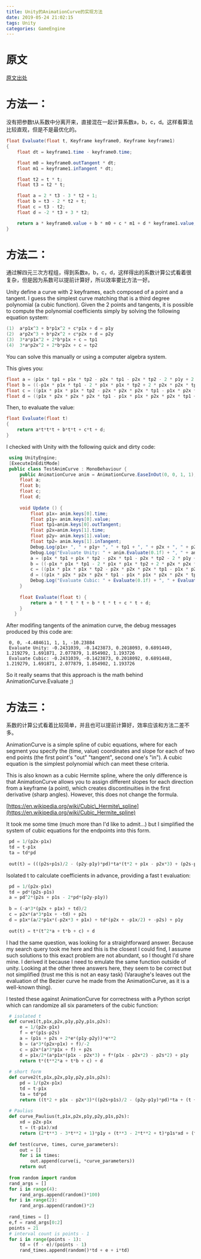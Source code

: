 ```yaml
---
title: Unity的AnimationCurve的实现方法
date: 2019-05-24 21:02:15
tags: Unity
categories: GameEngine
---
```

# 原文

[原文出处](https://answers.unity.com/questions/464782/t-is-the-math-behind-animationcurveevaluate.html)

# 方法一：

没有把参数t从系数中分离开来，直接混在一起计算系数a，b，c，d。这样看算法比较直观，但是不是最优化的。

```csharp
float Evaluate(float t, Keyframe keyframe0, Keyframe keyframe1)
{
    float dt = keyframe1.time - keyframe0.time;

    float m0 = keyframe0.outTangent * dt;
    float m1 = keyframe1.inTangent * dt;

    float t2 = t * t;
    float t3 = t2 * t;

    float a = 2 * t3 - 3 * t2 + 1;
    float b = t3 - 2 * t2 + t;
    float c = t3 - t2;
    float d = -2 * t3 + 3 * t2;

    return a * keyframe0.value + b * m0 + c * m1 + d * keyframe1.value;
}
```

<!-- more -->

# 方法二：

通过解四元三次方程组，得到系数a，b，c，d，这样得出的系数计算公式看着很复杂，但是因为系数可以提前计算好，所以效率要比方法一好。

Unity define a curve with 2 keyframes, each composed of a point and a tangent. I guess the simplest curve matching that is a third degree polynomial (a cubic function). Given the 2 points and tangents, it is possible to compute the polynomial coefficients simply by solving the following equation system:

```csharp
(1)  a*p1x^3 + b*p1x^2 + c*p1x + d = p1y
(2)  a*p2x^3 + b*p2x^2 + c*p2x + d = p2y
(3)  3*a*p1x^2 + 2*b*p1x + c = tp1
(4)  3*a*p2x^2 + 2*b*p2x + c = tp2
```

You can solve this manually or using a computer algebra system.

This gives you:

```c#
float a = (p1x * tp1 + p1x * tp2 - p2x * tp1 - p2x * tp2 - 2 * p1y + 2 * p2y) / (p1x * p1x * p1x - p2x * p2x * p2x + 3 * p1x * p2x * p2x - 3 * p1x * p1x * p2x);
float b = ((-p1x * p1x * tp1 - 2 * p1x * p1x * tp2 + 2 * p2x * p2x * tp1 + p2x * p2x * tp2 - p1x * p2x * tp1 + p1x * p2x * tp2 + 3 * p1x * p1y - 3 * p1x * p2y + 3 * p1y * p2x - 3 * p2x * p2y) / (p1x * p1x * p1x - p2x * p2x * p2x + 3 * p1x * p2x * p2x - 3 * p1x * p1x * p2x));
float c = ((p1x * p1x * p1x * tp2 - p2x * p2x * p2x * tp1 - p1x * p2x * p2x * tp1 - 2 * p1x * p2x * p2x * tp2 + 2 * p1x * p1x * p2x * tp1 + p1x * p1x * p2x * tp2 - 6 * p1x * p1y * p2x + 6 * p1x * p2x * p2y) / (p1x * p1x * p1x - p2x * p2x * p2x + 3 * p1x * p2x * p2x - 3 * p1x * p1x * p2x));
float d = ((p1x * p2x * p2x * p2x * tp1 - p1x * p1x * p2x * p2x * tp1 + p1x * p1x * p2x * p2x * tp2 - p1x * p1x * p1x * p2x * tp2 - p1y * p2x * p2x * p2x + p1x * p1x * p1x * p2y + 3 * p1x * p1y * p2x * p2x - 3 * p1x * p1x * p2x * p2y) / (p1x * p1x * p1x - p2x * p2x * p2x + 3 * p1x * p2x * p2x - 3 * p1x * p1x * p2x));
```
Then, to evaluate the value:

```csharp
float Evaluate(float t)
{
    return a*t*t*t + b*t*t + c*t + d;
}
```

I checked with Unity with the following quick and dirty code:

```csharp
 using UnityEngine;
 [ExecuteInEditMode]
 public class TestAnimCurve : MonoBehaviour {
     public AnimationCurve anim = AnimationCurve.EaseInOut(0, 0, 1, 1);
     float a;
     float b;
     float c;
     float d;
     
     void Update () {
         float p1x= anim.keys[0].time;
         float p1y= anim.keys[0].value;
         float tp1=anim.keys[0].outTangent;
         float p2x=anim.keys[1].time;
         float p2y= anim.keys[1].value;
         float tp2= anim.keys[1].inTangent;
         Debug.Log(p1x+ ", " + p1y+ ", " + tp1 + ", " + p2x + ", " + p2y + ", " + tp2);
         Debug.Log("Evaluate Unity: " + anim.Evaluate(0.1f) + ", " + anim.Evaluate(0.2f) + ", " + anim.Evaluate(0.3f) + ", " + anim.Evaluate(0.4f) + ", " + anim.Evaluate(0.5f) + ", " + anim.Evaluate(0.6f) + ", " + anim.Evaluate(0.76f) + ", " + anim.Evaluate(0.88f) + ", " + anim.Evaluate(0.98f));
         a = (p1x * tp1 + p1x * tp2 - p2x * tp1 - p2x * tp2 - 2 * p1y + 2 * p2y) / (p1x * p1x * p1x - p2x * p2x * p2x + 3 * p1x * p2x * p2x - 3 * p1x * p1x * p2x);
         b = ((-p1x * p1x * tp1 - 2 * p1x * p1x * tp2 + 2 * p2x * p2x * tp1 + p2x * p2x * tp2 - p1x * p2x * tp1 + p1x * p2x * tp2 + 3 * p1x * p1y - 3 * p1x * p2y + 3 * p1y * p2x - 3 * p2x * p2y) / (p1x * p1x * p1x - p2x * p2x * p2x + 3 * p1x * p2x * p2x - 3 * p1x * p1x * p2x));
         c = ((p1x * p1x * p1x * tp2 - p2x * p2x * p2x * tp1 - p1x * p2x * p2x * tp1 - 2 * p1x * p2x * p2x * tp2 + 2 * p1x * p1x * p2x * tp1 + p1x * p1x * p2x * tp2 - 6 * p1x * p1y * p2x + 6 * p1x * p2x * p2y) / (p1x * p1x * p1x - p2x * p2x * p2x + 3 * p1x * p2x * p2x - 3 * p1x * p1x * p2x));
         d = ((p1x * p2x * p2x * p2x * tp1 - p1x * p1x * p2x * p2x * tp1 + p1x * p1x * p2x * p2x * tp2 - p1x * p1x * p1x * p2x * tp2 - p1y * p2x * p2x * p2x + p1x * p1x * p1x * p2y + 3 * p1x * p1y * p2x * p2x - 3 * p1x * p1x * p2x * p2y) / (p1x * p1x * p1x - p2x * p2x * p2x + 3 * p1x * p2x * p2x - 3 * p1x * p1x * p2x));
         Debug.Log("Evaluate Cubic: " + Evaluate(0.1f) + ", " + Evaluate(0.2f) + ", " + Evaluate(0.3f) + ", " + Evaluate(0.4f) + ", " + Evaluate(0.5f) + ", " + Evaluate(0.6f) + ", " + Evaluate(0.76f) + ", " + Evaluate(0.88f) + ", " + anim.Evaluate(0.98f));
     }
     
     float Evaluate(float t) {
         return a * t * t * t + b * t * t + c * t + d;
     }
   }
```

After modifing tangents of the animation curve, the debug messages produced by this code are:

```
 0, 0, -4.484611, 1, 1, -10.23884
 Evaluate Unity: -0.2431039, -0.1423873, 0.2018093, 0.6891449, 1.219279, 1.691871, 2.077879, 1.854902, 1.193726
 Evaluate Cubic: -0.2431039, -0.1423873, 0.2018092, 0.6891448, 1.219279, 1.691871, 2.077879, 1.854902, 1.193726
```

So it really seams that this approach is the math behind AnimationCurve.Evaluate ;)

# 方法三：

系数的计算公式看着比较简单，并且也可以提前计算好，效率应该和方法二差不多。

AnimationCurve is a simple spline of cubic equations, where for each segment you specify the (time, value) coordinates and slope for each of two end points (the first point's "out" "tangent", second one's "in"). A cubic equation is the simplest polynomial which can meet these criteria.

This is also known as a cubic Hermite spline, where the only difference is that AnimationCurve allows you to assign different slopes for each direction from a keyframe (a point), which creates discontinuities in the first derivative (sharp angles). However, this does not change the formula.

[https://en.wikipedia.org/wiki/Cubic\_Hermite\_spline](https://en.wikipedia.org/wiki/Cubic_Hermite_spline)

It took me some time (much more than I'd like to admit...) but I simplified the system of cubic equations for the endpoints into this form.

```python
 pd = 1/(p2x-p1x)
 td = t-p1x
 ta = td*pd
 
 out(t) = (((p2s+p1s)/2 - (p2y-p1y)*pd)*ta*(t*2 + p1x - p2x*3) + (p2s-p1s)/2*(t + p1x - p2x*2))*ta + p2s*td + p1y
```

Isolated t to calculate coefficients in advance, providing a fast t evaluation:

```python
 pd = 1/(p2x-p1x)
 td = pd*(p2s-p1s)
 a = pd^2*(p2s + p1s - 2*pd*(p2y-p1y))
 
 b = (-a*3*(p2x + p1x) + td)/2
 c = p2x*(a*3*p1x + -td) + p2s
 d = p1x*(a/2*p1x*(-p2x*3 + p1x) + td*(p2x + -p1x/2) + -p2s) + p1y
 
 out(t) = t*(t^2*a + t*b + c) + d
```


I had the same question, was looking for a straightforward answer. Because my search query took me here and this is the closest I could find, I assume such solutions to this exact problem are not abundant, so I thought I'd share mine. I derived it because I need to emulate the same function outside of unity. Looking at the other three answers here, they seem to be correct but not simplified (trust me this is not an easy task) (Varaughe's leaves out the evaluation of the Bezier curve he made from the AnimationCurve, as it is a well-known thing).

I tested these against AnimationCurve for correctness with a Python script which can randomize all six parameters of the cubic function:

```python
 # isolated t
 def curve1(t,p1x,p2x,p1y,p2y,p1s,p2s):
     e = 1/(p2x-p1x)
     f = e*(p1s-p2s)
     a = (p1s + p2s + 2*e*(p1y-p2y))*e**2
     b = (a*3*(p2x+p1x) + f)/-2
     c = p2x*(a*3*p1x + f) + p2s
     d = p1x/2*(a*p1x*(p1x - p2x*3) + f*(p1x - p2x*2) - p2s*2) + p1y
     return t*(t**2*a + t*b + c) + d
 
 # short form
 def curve2(t,p1x,p2x,p1y,p2y,p1s,p2s):
     pd = 1/(p2x-p1x)
     td = t-p1x
     ta = td*pd
     return ((t*2 + p1x - p2x*3)*((p2s+p1s)/2 - (p2y-p1y)*pd)*ta + (t + p1x - p2x*2)*(p2s-p1s)/2)*ta + p2s*td + p1y
 
 # Paulius
 def curve_Paulius(t,p1x,p2x,p1y,p2y,p1s,p2s):
     xd = p2x-p1x
     t = (t-p1x)/xd
     return (2*t**3 - 3*t**2 + 1)*p1y + (t**3 - 2*t**2 + t)*p1s*xd + (t**3 - t**2)*p2s*xd + (-2*t**3 + 3*t**2)*p2y
 
 def test(curve, times, curve_parameters):
     out = []
     for i in times:
         out.append(curve(i, *curve_parameters))
     return out
 
 from random import random
 rand_args = []
 for i in range(4):
     rand_args.append(random()*100)
 for i in range(2):
     rand_args.append(random()*2)
 
 rand_times = []
 e,f = rand_args[0:2]
 points = 21
 # interval count is points - 1
 for i in range(points - 1):
     td = (f - e)/(points - 1)
     rand_times.append(random()*td + e + i*td)
```

